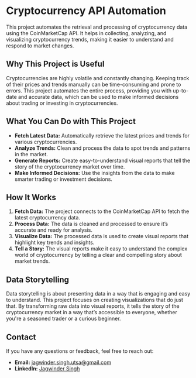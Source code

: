 # Cryptocurrency API Automation

This project automates the retrieval and processing of cryptocurrency data using the CoinMarketCap API. It helps in collecting, analyzing, and visualizing cryptocurrency trends, making it easier to understand and respond to market changes.

## Why This Project is Useful

Cryptocurrencies are highly volatile and constantly changing. Keeping track of their prices and trends manually can be time-consuming and prone to errors. This project automates the entire process, providing you with up-to-date and accurate data, which can be used to make informed decisions about trading or investing in cryptocurrencies.

## What You Can Do with This Project

- **Fetch Latest Data:** Automatically retrieve the latest prices and trends for various cryptocurrencies.
- **Analyze Trends:** Clean and process the data to spot trends and patterns in the market.
- **Generate Reports:** Create easy-to-understand visual reports that tell the story of the cryptocurrency market over time.
- **Make Informed Decisions:** Use the insights from the data to make smarter trading or investment decisions.

## How It Works

1. **Fetch Data:** The project connects to the CoinMarketCap API to fetch the latest cryptocurrency data.
2. **Process Data:** The data is cleaned and processed to ensure it’s accurate and ready for analysis.
3. **Visualize Data:** The processed data is used to create visual reports that highlight key trends and insights.
4. **Tell a Story:** The visual reports make it easy to understand the complex world of cryptocurrency by telling a clear and compelling story about market trends.

## Data Storytelling

Data storytelling is about presenting data in a way that is engaging and easy to understand. This project focuses on creating visualizations that do just that. By transforming raw data into visual reports, it tells the story of the cryptocurrency market in a way that’s accessible to everyone, whether you're a seasoned trader or a curious beginner.

## Contact

If you have any questions or feedback, feel free to reach out:

- **Email:** jagwinder.singh.utsa@gmail.com
- **LinkedIn:** [Jagwinder Singh](http://www.linkedin.com/in/jagwinder-singh-76b4411a3)
